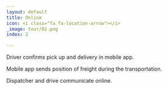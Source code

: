 ```yaml
---
layout: default
title: Online
icon: <i class="fa fa-location-arrow"></i>
_image: tour/02.png
index: 2

---
```


Driver confirms pick up and delivery in mobile app.

Mobile app sends position of freight during the transportation.

Dispatcher and drive communicate online.
